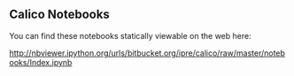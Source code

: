 Calico Notebooks
----------------

You can find these notebooks statically viewable on the web here: 

http://nbviewer.ipython.org/urls/bitbucket.org/ipre/calico/raw/master/notebooks/Index.ipynb

